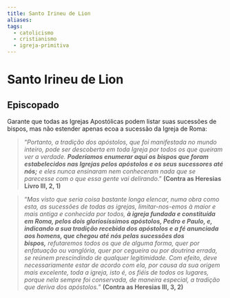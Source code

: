 ```yaml
---
title: Santo Irineu de Lion
aliases: 
tags:
  - catolicismo
  - cristianismo
  - igreja-primitiva
---
```

# Santo Irineu de Lion

## Episcopado

Garante que todas as Igrejas Apostólicas podem listar suas sucessões de bispos, mas não estender apenas ecoa a sucessão da Igreja de Roma:

> “_Portanto, a tradição dos apóstolos, que foi manifestada no mundo inteiro, pode ser descoberta em toda Igreja por todos os que queiram ver a verdade. **Poderíamos enumerar aqui os bispos que foram estabelecidos nas Igrejas pelos apóstolos e os seus sucessores até nós;** e eles nunca ensinaram nem conheceram nada que se parecesse com o que essa gente vai delirando_.” **(Contra as Heresias Livro III, 2, 1)**

> “_Mas visto que seria coisa bastante longa elencar, numa obra como esta, as sucessões de todas as igrejas, limitar-nos-emos à maior e mais antiga e conhecida por todos, **à igreja fundada e constituída em Roma, pelos dois gloriosíssimos apóstolos, Pedro e Paulo, e, indicando a sua tradição recebida dos apóstolos e a fé anunciada aos homens, que chegou até nós pelas sucessões dos bispos,** refutaremos todos os que de alguma forma, quer por enfatuação ou vanglória, quer por cegueira ou por doutrina errada, se reúnem prescindindo de qualquer legitimidade. Com efeito, deve necessariamente estar de acordo com ela, por causa da sua origem mais excelente, toda a igreja, isto é, os fiéis de todos os lugares, porque nela sempre foi conservada, de maneira especial, a tradição que deriva dos apóstolos._” **(Contra as Heresias III, 3, 2)**
